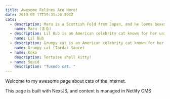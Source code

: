 ```yaml
---
title: Awesome Felines Are Here!
date: 2019-03-17T19:31:20.591Z
cats:
  - description: Maru is a Scottish Fold from Japan, and he loves boxes.
    name: Maru (まる)
  - description: Lil Bub is an American celebrity cat known for her unique appearance.
    name: Lil Bub
  - description: Grumpy cat is an American celebrity cat known for her grumpy appearance.
    name: Grumpy cat (Tardar Sauce)
  - name: Koko
    description: Tortoise shell kitty!
  - name: Squid
    description: "Tuxedo cat. "
---
```

Welcome to my awesome page about cats of the internet.

This page is built with NextJS, and content is managed in Netlify CMS